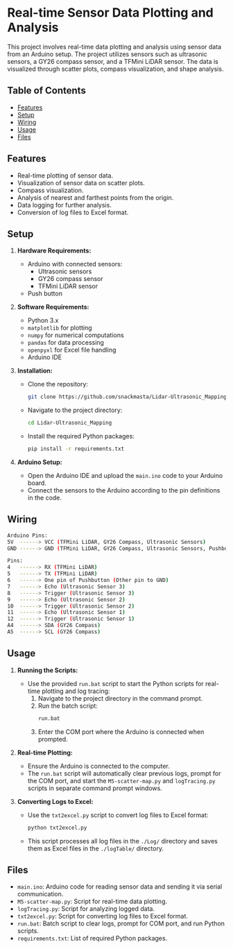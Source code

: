 # Real-time Sensor Data Plotting and Analysis

This project involves real-time data plotting and analysis using sensor data from an Arduino setup. The project utilizes sensors such as ultrasonic sensors, a GY26 compass sensor, and a TFMini LiDAR sensor. The data is visualized through scatter plots, compass visualization, and shape analysis.

## Table of Contents
- [Features](#features)
- [Setup](#setup)
- [Wiring](#wiring)
- [Usage](#usage)
- [Files](#files)

## Features
- Real-time plotting of sensor data.
- Visualization of sensor data on scatter plots.
- Compass visualization.
- Analysis of nearest and farthest points from the origin.
- Data logging for further analysis.
- Conversion of log files to Excel format.

## Setup
1. **Hardware Requirements:**
   - Arduino with connected sensors:
     - Ultrasonic sensors
     - GY26 compass sensor
     - TFMini LiDAR sensor
   - Push button

2. **Software Requirements:**
   - Python 3.x
   - `matplotlib` for plotting
   - `numpy` for numerical computations
   - `pandas` for data processing
   - `openpyxl` for Excel file handling
   - Arduino IDE

3. **Installation:**
   - Clone the repository:
     ```bash
     git clone https://github.com/snackmasta/Lidar-Ultrasonic_Mapping.git
     ```
   - Navigate to the project directory:
     ```bash
     cd Lidar-Ultrasonic_Mapping
     ```
   - Install the required Python packages:
     ```bash
     pip install -r requirements.txt
     ```

4. **Arduino Setup:**
   - Open the Arduino IDE and upload the `main.ino` code to your Arduino board.
   - Connect the sensors to the Arduino according to the pin definitions in the code.

## Wiring
```bash
Arduino Pins:
5V  ------> VCC (TFMini LiDAR, GY26 Compass, Ultrasonic Sensors)
GND ------> GND (TFMini LiDAR, GY26 Compass, Ultrasonic Sensors, Pushbutton)

Pins:
4   ------> RX (TFMini LiDAR)
5   ------> TX (TFMini LiDAR)
6   ------> One pin of Pushbutton (Other pin to GND)
7   ------> Echo (Ultrasonic Sensor 3)
8   ------> Trigger (Ultrasonic Sensor 3)
9   ------> Echo (Ultrasonic Sensor 2)
10  ------> Trigger (Ultrasonic Sensor 2)
11  ------> Echo (Ultrasonic Sensor 1)
12  ------> Trigger (Ultrasonic Sensor 1)
A4  ------> SDA (GY26 Compass)
A5  ------> SCL (GY26 Compass)
```

## Usage
1. **Running the Scripts:**
   - Use the provided `run.bat` script to start the Python scripts for real-time plotting and log tracing:
     1. Navigate to the project directory in the command prompt.
     2. Run the batch script:
        ```bash
        run.bat
        ```
     3. Enter the COM port where the Arduino is connected when prompted.

2. **Real-time Plotting:**
   - Ensure the Arduino is connected to the computer.
   - The `run.bat` script will automatically clear previous logs, prompt for the COM port, and start the `M5-scatter-map.py` and `logTracing.py` scripts in separate command prompt windows.

3. **Converting Logs to Excel:**
   - Use the `txt2excel.py` script to convert log files to Excel format:
     ```bash
     python txt2excel.py
     ```
   - This script processes all log files in the `./Log/` directory and saves them as Excel files in the `./logTable/` directory.

## Files
- `main.ino`: Arduino code for reading sensor data and sending it via serial communication.
- `M5-scatter-map.py`: Script for real-time data plotting.
- `logTracing.py`: Script for analyzing logged data.
- `txt2excel.py`: Script for converting log files to Excel format.
- `run.bat`: Batch script to clear logs, prompt for COM port, and run Python scripts.
- `requirements.txt`: List of required Python packages.